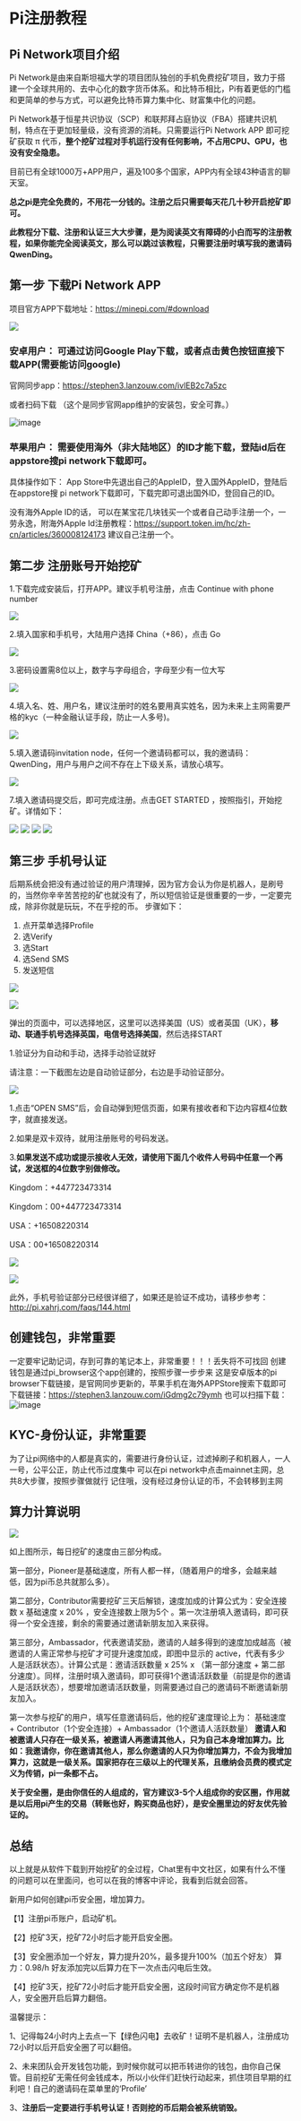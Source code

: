 # Pi注册教程
## Pi Network项目介绍

Pi Network是由来自斯坦福大学的项目团队独创的手机免费挖矿项目，致力于搭建一个全球共用的、去中心化的数字货币体系。和比特币相比，Pi有着更低的门槛和更简单的参与方式，可以避免比特币算力集中化、财富集中化的问题。

Pi Network基于恒星共识协议（SCP）和联邦拜占庭协议（FBA）搭建共识机制，特点在于更加轻量级，没有资源的消耗。只需要运行Pi Network APP 即可挖矿获取 π 代币，**整个挖矿过程对手机运行没有任何影响，不占用CPU、GPU，也没有安全隐患。**

目前已有全球1000万+APP用户，遍及100多个国家，APP内有全球43种语言的聊天室。


**总之pi是完全免费的，不用花一分钱的。注册之后只需要每天花几十秒开启挖矿即可。**

**此教程分下载、注册和认证三大大步骤，是为阅读英文有障碍的小白而写的注册教程，如果你能完全阅读英文，那么可以跳过该教程，只需要注册时填写我的邀请码QwenDing。**

## 第一步 下载Pi Network APP

项目官方APP下载地址：https://minepi.com/#download

![](https://i.imgur.com/0C385Tl.png)

### **安卓用户：** 可通过访问Google Play下载，或者点击黄色按钮直接下载APP(需要能访问google)
官网同步app：https://stephen3.lanzouw.com/ivlEB2c7a5zc


或者扫码下载 （这个是同步官网app维护的安装包，安全可靠。）

![image](https://github.com/user-attachments/assets/3b55a2b1-dd6c-43f7-b368-5efe83bbaee9)

### **苹果用户：** 需要使用海外（非大陆地区）的ID才能下载，登陆id后在appstore搜pi network下载即可。
具体操作如下：
App Store中先退出自己的AppleID，登入国外AppleID，登陆后在appstore搜 pi network下载即可，下载完即可退出国外ID，登回自己的ID。

没有海外Apple ID的话， 可以在某宝花几块钱买一个或者自己动手注册一个，一劳永逸，附海外Apple Id注册教程：https://support.token.im/hc/zh-cn/articles/360008124173 建议自己注册一个。

## 第二步 注册账号开始挖矿
1.下载完成安装后，打开APP。建议手机号注册，点击 Continue with phone number

![](https://i.imgur.com/p6MQreO.png)

2.填入国家和手机号，大陆用户选择 China（+86），点击 Go

![](https://i.imgur.com/Kr1lD69.png)

3.密码设置需8位以上，数字与字母组合，字母至少有一位大写

![](https://i.imgur.com/gDpUQ5S.png)

4.填入名、姓、用户名，建议注册时的姓名要用真实姓名，因为未来上主网需要严格的kyc（一种金融认证手段，防止一人多号)。

![](https://i.imgur.com/dBN71YM.png)

5.填入邀请码invitation node，任何一个邀请码都可以，我的邀请码：QwenDing，用户与用户之间不存在上下级关系，请放心填写。

![](https://i.imgur.com/B1GIO8r.png)

7.填入邀请码提交后，即可完成注册。点击GET STARTED ，按照指引，开始挖矿。详情如下：

![](https://i.imgur.com/Jm1OEdR.png)
![](https://i.imgur.com/x2bfxaL.png)
![](https://i.imgur.com/kWB8XlB.png)
![](https://i.imgur.com/R5Xt7fM.png)

## 第三步 手机号认证

后期系统会把没有通过验证的用户清理掉，因为官方会认为你是机器人，是刷号的，当然你辛辛苦苦挖的矿也就没有了，所以短信验证是很重要的一步，一定要完成，除非你就是玩玩，不在乎挖的币。
步骤如下：
01. 点开菜单选择Profile
02. 选Verify
03. 选Start
04. 选Send SMS
05. 发送短信

![](https://i.imgur.com/vKqbcMv.png)

![](https://i.imgur.com/vBWWEEm.png)

弹出的页面中，可以选择地区，这里可以选择美国（US）或者英国（UK），**移动、联通手机号选择英国，电信号选择美国**，然后选择START

1.验证分为自动和手动，选择手动验证就好

请注意：一下截图左边是自动验证部分，右边是手动验证部分。

![](https://i.imgur.com/1Gj1Q5U.png)

1.点击“OPEN SMS”后，会自动弹到短信页面，如果有接收者和下边内容框4位数字，就直接发送。

2.如果是双卡双待，就用注册账号的号码发送。

3.**如果发送不成功或提示接收人无效，请使用下面几个收件人号码中任意一个再试，发送框的4位数字别做修改。**

Kingdom：+447723473314

Kingdom：00+447723473314

USA：+16508220314

USA：00+16508220314

![](https://i.imgur.com/Xg95ege.png)

![](https://i.imgur.com/ItiZfTB.png)

此外，手机号验证部分已经很详细了，如果还是验证不成功，请移步参考： http://pi.xahrj.com/faqs/144.html

## 创建钱包，非常重要
一定要牢记助记词，存到可靠的笔记本上，非常重要！！！丢失将不可找回
创建钱包是通过pi_browser这个app创建的，按照步骤一步步来
这是安卓版本的pi browser下载链接，是官网同步更新的，苹果手机在海外APPStore搜索下载即可
下载链接：https://stephen3.lanzouw.com/iGdmg2c79ymh
也可以扫描下载：
![image](https://github.com/user-attachments/assets/59d78d6a-bc35-425f-8697-2f3a0f4b75c0)

## KYC-身份认证，非常重要
为了让pi网络中的人都是真实的，需要进行身份认证，过滤掉刷子和机器人，一人一号，公平公正，防止代币过度集中
可以在pi network中点击mainnet主网，总共8大步骤，按照步骤做就行
记住哦，没有经过身份认证的币，不会转移到主网

## 算力计算说明

![](https://i.imgur.com/kvtmcIa.png)

如上图所示，每日挖矿的速度由三部分构成。

第一部分，Pioneer是基础速度，所有人都一样，（随着用户的增多，会越来越低，因为pi币总共就那么多）。

第二部分，Contributor需要挖矿三天后解锁，速度加成的计算公式为：安全连接数 x 基础速度 x 20% ，安全连接数上限为5个 。第一次注册填入邀请码，即可获得一个安全连接，剩余的需要通过邀请新朋友加入来获得。

第三部分，Ambassador，代表邀请奖励，邀请的人越多得到的速度加成越高（被邀请的人需正常参与挖矿才可提升速度加成，即图中显示的 active，代表有多少人是活跃状态）。计算公式是：邀请活跃数量 x 25% x （第一部分速度 + 第二部分速度）。同样，注册时填入邀请码，即可获得1个邀请活跃数量（前提是你的邀请人是活跃状态），想要增加邀请活跃数量，则需要通过自己的邀请码不断邀请新朋友加入。

第一次参与挖矿的用户，填写任意邀请码后，他的挖矿速度理论上为：
基础速度 + Contributor（1个安全连接）+ Ambassador（1个邀请人活跃数量）
**邀请人和被邀请人只存在一级关系，被邀请人再邀请其他人，只为自己本身增加算力。比如：我邀请你，你在邀请其他人，那么你邀请的人只为你增加算力，不会为我增加算力，这就是一级关系。国家把存在三级以上的代理关系，且缴纳会员费的模式定义为传销，pi一条都不占。**


**关于安全圈，是由你信任的人组成的，官方建议3-5个人组成你的安区圈，作用就是以后用pi产生的交易（转账也好，购买商品也好），是安全圈里边的好友优先验证的。**

## 总结

以上就是从软件下载到开始挖矿的全过程，Chat里有中文社区，如果有什么不懂的问题可以在里面问，也可以在我的博客中评论，我看到后就会回答。

新用户如何创建pi币安全圈，增加算力。

【1】注册pi币账户，启动矿机。

【2】挖矿3天，挖矿72小时后才能开启安全圈。

【3】安全圈添加一个好友，算力提升20%，最多提升100%（加五个好友） 算力：0.98/h 好友添加完以后算力在下一次点击闪电后生效。

【4】挖矿3天，挖矿72小时后才能开启安全圈，这段时间官方确定你不是机器人，安全圈开启后算力翻倍。

温馨提示：

1、记得每24小时内上去点一下【绿色闪电】去收矿！证明不是机器人，注册成功72小时以后开启安全圈了可以翻倍。

2、未来团队会开发钱包功能，到时候你就可以把币转进你的钱包，由你自己保管。目前挖矿无需任何金钱成本，所以小伙伴们赶快行动起来，抓住项目早期的红利吧！自己的邀请码在菜单里的‘Profile’

3、**注册后一定要进行手机号认证！否则挖的币后期会被系统销毁。**

